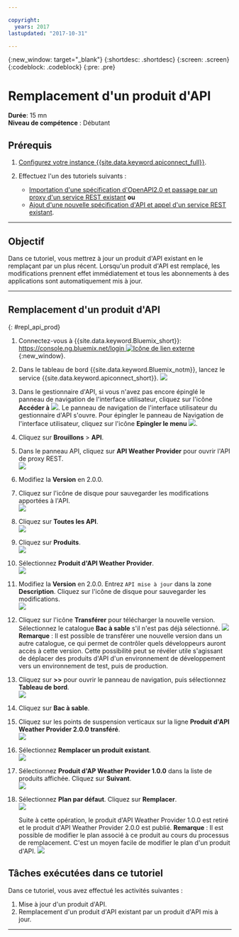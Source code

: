 ```yaml
---

copyright:
  years: 2017
lastupdated: "2017-10-31"

---
```



{:new_window: target="_blank"}
{:shortdesc: .shortdesc}
{:screen: .screen}
{:codeblock: .codeblock}
{:pre: .pre}

# Remplacement d'un produit d'API
**Durée**: 15 mn  
**Niveau de compétence** : Débutant  


## Prérequis

1. [Configurez votre instance {{site.data.keyword.apiconnect_full}}](tut_prereq_set_up_apic_instance.html).

2. Effectuez l'un des tutoriels suivants :
 
    - [Importation d'une spécification d'OpenAPI2.0 et passage par un proxy d'un service REST existant](tut_rest_landing.html)
**ou**  
    - [Ajout d'une nouvelle spécification d'API et appel d'un service REST existant](tut_rest_landing.html).

---
## Objectif
Dans ce tutoriel, vous mettrez à jour un produit d'API existant en le remplaçant par un plus récent. Lorsqu'un produit d'API est remplacé, les modifications prennent effet immédiatement et tous les abonnements à des applications sont automatiquement mis à jour.  


---
## Remplacement d'un produit d'API
{: #repl_api_prod}

1. Connectez-vous à {{site.data.keyword.Bluemix_short}}: [https://console.ng.bluemix.net/login ![Icône de lien externe](../../../icons/launch-glyph.svg "Icône de lien externe")](https://console.ng.bluemix.net/login){:new_window}.

2. Dans le tableau de bord {{site.data.keyword.Bluemix_notm}}, lancez le service {{site.data.keyword.apiconnect_short}}.
![](images/Bluemix.png)

3. Dans le gestionnaire d'API, si vous n'avez pas encore épinglé le panneau de navigation de l'interface utilisateur, cliquez sur l'icône **Accéder à** ![](images/navigate-to.png). Le panneau de navigation de l'interface utilisateur du gestionnaire d'API s'ouvre. Pour épingler le panneau de Navigation de l'interface utilisateur, cliquez sur l'icône **Epingler le menu** ![](images/pinned.png).

4. Cliquez sur **Brouillons** > **API**.

5. Dans le panneau API, cliquez sur **API Weather Provider** pour ouvrir l'API de proxy REST.  
![](images/rep-api-list.png)

6. Modifiez la **Version** en 2.0.0.  

7. Cliquez sur l'icône de disque pour sauvegarder les modifications apportées à l'API.  
![](images/rep-change-version.png)

8. Cliquez sur **Toutes les API**.  
![](images/rep-all-apis.png)

9. Cliquez sur **Produits**.  
![](images/rep-api-list-2.png)

10.	Sélectionnez **Produit d'API Weather Provider**.  
![](images/rep-draft-prod-list.png)

11.	Modifiez la **Version** en 2.0.0. Entrez `API mise à jour` dans la zone **Description**. Cliquez sur l'icône de disque pour sauvegarder les modifications.  
![](images/rep-update-prod.png)

12.	Cliquez sur l'icône **Transférer** pour télécharger la nouvelle version. Sélectionnez le catalogue **Bac à sable** s'il n'est pas déjà sélectionné.
![](images/rep-stage-prod-2.png)
    **Remarque** : Il est possible de transférer une nouvelle version dans un autre catalogue, ce qui permet de contrôler quels développeurs auront accès à cette version. Cette possibilité peut se révéler utile s'agissant de déplacer des produits d'API d'un environnement de développement vers un environnement de test, puis de production.

13.	Cliquez sur **>>** pour ouvrir le panneau de navigation, puis sélectionnez **Tableau de bord**.  
![](images/rep-dashboard.png)

14.	Cliquez sur **Bac à sable**.  

15.	Cliquez sur les points de suspension verticaux sur la ligne **Produit d'API Weather Provider 2.0.0 transféré**.  
![](images/rep-dash-prod-list-2.png)

16.	Sélectionnez **Remplacer un produit existant**.  
![](images/rep-replace-prod.png)

17.	Sélectionnez **Produit d'AP Weather Provider 1.0.0** dans la liste de produits affichée. Cliquez sur **Suivant**.  
![](images/rep-replace-dialog.png)

18.	Sélectionnez **Plan par défaut**. Cliquez sur **Remplacer**.  
![](images/rep-replace-dialog-2.png)

    Suite à cette opération, le produit d'API Weather Provider 1.0.0 est retiré et le produit d'API Weather Provider 2.0.0 est publié. **Remarque** : Il est possible de modifier le plan associé à ce produit au cours du processus de remplacement. C'est un moyen facile de modifier le plan d'un produit d'API. ![](images/rep-prod-retired.png) 
 

## Tâches exécutées dans ce tutoriel

Dans ce tutoriel, vous avez effectué les activités suivantes :
1. Mise à jour d'un produit d'API.
2. Remplacement d'un produit d'API existant par un produit d'API mis à jour.

---












